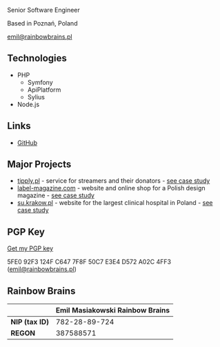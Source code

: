 Senior Software Engineer

Based in Poznań, Poland

[emil@rainbowbrains.pl](mailto:emil@rainbowbrains.pl)

## Technologies
- PHP
    - Symfony
    - ApiPlatform
    - Sylius
- Node.js

## Links
- [GitHub](https://github.com/EmilMassey/)

## Major Projects
- [tipply.pl](https://tipply.pl) - service for streamers and their donators - [see case study](https://empressia.co/work/tipply)
- [label-magazine.com](https://label-magazine.com/en) - website and online shop for a Polish design magazine - [see case study](https://empressia.co/work/label-magazine)
- [su.krakow.pl](https://su.krakow.pl) - website for the largest clinical hospital in Poland - [see case study](https://empressia.co/work/university-hospital-in-krakow)

## PGP Key
[Get my PGP key](pgp.asc)

5FE0 92F3 124F C647 7F8F 50C7 E3E4 D572 A02C 4FF3 (emil@rainbowbrains.pl)

## Rainbow Brains

|               | Emil Masiakowski Rainbow Brains |
| ------------- | ------------- |
| **NIP (tax ID)** | 782-28-89-724 |
| **REGON** | 387588571 |
